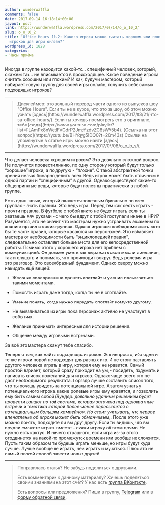 ```yaml
---
author: wunderwaffla
comments: false
date: 2017-09-14 16:18:14+00:00
layout: post
link: https://wunderwaffla.wordpress.com/2017/09/14/o_o_10_2/
slug: o_o_10_2
title: 'Office Hours 10.2: Какого игрока можно считать хорошим или плохим? Как набирать
  игроков для игры онлайн?'
wordpress_id: 1828
categories:
- Часы приёма
---
```


Иногда в группе находится какой-то… специфичный человек, который, скажем так... не вписывается в происходящее. Какое поведение игрока считать хорошим или плохим? И как, будучи мастером, который набирает новую группу для своей игры онлайн, получить себе самых подходящих игроков?<!-- more -->



* * *





<blockquote>Дисклеймер: это вольный перевод части одного из выпусков шоу "Office Hours". Если ты не в курсе, что это за шоу, об этом можно узнать [здесь](https://wunderwaffla.wordpress.com/2017/03/21/что-за-office-hours/). Если ты хочешь посмотреть его в оригинале, тебе [сюда](https://www.youtube.com/playlist?list=PLAmPx8nWedFVGdrP2JmcYzdvZC8sWV5b4).
[Ссылка на этот вопрос](https://youtu.be/BHYqyg5IDQ0?t=20m43s)
Ссылки на упомянутые в статье игры можно найти [здесь](https://wunderwaffla.wordpress.com/2017/07/08/o_o_b_s/).</blockquote>





* * *



Что делает человека хорошим игроком? Это довольно сложный вопрос. Не получится провести линию, по одну сторону который будут только “хорошие” игроки, а по другую - “плохие”. С такой абстрактной точки зрения нельзя бинарно делить всех. Ведь игрок может быть отличным в одной партии и “специфичным” в другой. Однако существуют какие-то общепринятые вещи, которые будут полезны практически в любой группе.

Есть один навык, который окажется полезным буквально во всех группах - знать правила. Это ведь игра. Перед тем как сесть играть - прочти правила. В футболе с тобой никто не будет играть если ты хватаешь мяч руками - с чего бы вдруг с тобой поступали иначе в НРИ? Разумеется, это не значит что мастерам нужно устраивать экзамены по знанию правил в своих группах. Однако игрокам необходимо знать хотя бы те части правил, которые касаются их персонажей. Это избавляет мастера от необходимости быть “энциклопедией правил”, следовательно оставляет больше места для его непосредственной работы. Помимо этого у хорошего игрока нет проблем с коммуникацией. Он должен уметь как выражать свои мысли и желания, так и слушать и понимать, что происходит вокруг. Ведь ролевая игра это разговор. Это своеобразный фундамент. Однако сверху можно накидать ещё вещей:




    
  * Желание своевременно принять спотлайт и умение пользоваться такими моментами. 

    
  * Помогать играть даже тогда, когда ты не в спотлайте. 

    
  * Умение понять, когда нужно передать спотлайт кому-то другому. 

    
  * Не вываливаться из игры пока персонаж активно не участвует в событиях. 

    
  * Желание принимать интересные для истории решения. 

    
  * Общение между игровыми встречами.



За всё это мастера скажут тебе спасибо.

Теперь о том, как найти подходящих игроков. Это непросто, ибо одни и те же игроки порой не подходят для разных игр. И не стоит заставлять другого человека играть в игру, которая ему не нравится. Самый простой вариант, который сразу приходит на ум, - посидеть, подумать и написать список пожеланий для игроков. Однако чаще всего это не даст необходимого результата. Гораздо лучше составить список того, что ты хочешь увидеть на потенциальной игре. А затем узнать у потенциального игрока, какие ролевые игры ему нравятся, и позволить ему быть самим собой _(Вундер: довольно удачным решением будет провести ваншот по той системе, которая заточена под однократные встречи и тематика которой более-менее пересекается с потенциальным большим кампейном. Но стоит учитывать, что первое впечатление об игроке может быть обманчивым)_. После этого уже можно понять, подходите ли вы друг другу. Если ты видишь, что вы врядли сможете играть вместе - скажи игроку об этом прямо. Не нужно есть кактус. И ничего страшного, если игра из-за этого отодвинется на какой-то промежуток времени или вообще не сложится. Пусть таким образом ты будешь играть меньше, но игры будут куда лучше. Лучше вообще не играть, чем играть и мучаться. Плюс это не самый плохой способ завести новых друзей.



* * *





<blockquote>Понравилась статья? Не забудь поделиться с друзьями.

Есть комментарии к данному материалу? Хочешь поделиться своими знаниями на этот счёт? У нас есть [группа ВКонтакте](https://vk.com/rpgbasement).

Есть вопросы или предложения? Пиши в группу, [Telegram](https://t.me/wunderwaffla) или в [форму обратной связи](https://wunderwaffla.wordpress.com/contact/).</blockquote>




